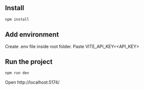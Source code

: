 ## Install

```bash
npm install 
```

## Add environment

Create .env file inside root folder. Paste VITE_API_KEY=<API_KEY>


## Run the project

```bash
npm run dev 
```

Open  http://localhost:5174/
